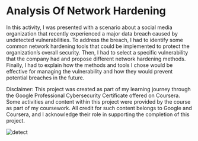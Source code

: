 # Analysis Of Network Hardening

In this activity, I was presented with a scenario about a social media organization that recently experienced a major data breach caused by undetected vulnerabilities. To address the breach, I had to identify some common network hardening tools that could be implemented to protect the organization’s overall security. Then, I had to select a specific vulnerability that the company had and propose different network hardening methods. Finally, I had to explain how the methods and tools I chose would be effective for managing the vulnerability and how they would prevent potential breaches in the future. 

Disclaimer: This project was created as part of my learning journey through the Google Professional Cybersecurity Certificate offered on Coursera. Some activities and content within this project were provided by the course as part of my coursework. All credit for such content belongs to Google and Coursera, and I acknowledge their role in supporting the completion of this project.

![detect](https://media.giphy.com/media/2i7jspnRBYgg6v4Oki/giphy.gif?cid=ecf05e47aof2zfptdu0w9ikeyv92x7abquvcdpxvmodq75oy&ep=v1_gifs_search&rid=giphy.gif&ct=g)
